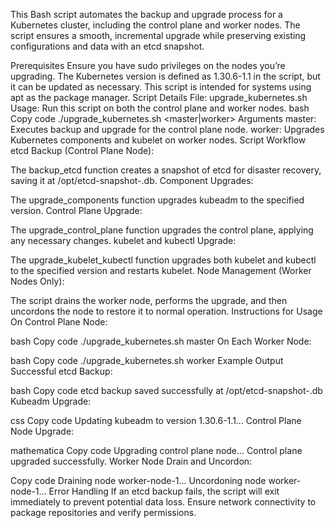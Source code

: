 This Bash script automates the backup and upgrade process for a Kubernetes cluster, including the control plane and worker nodes. The script ensures a smooth, incremental upgrade while preserving existing configurations and data with an etcd snapshot.

Prerequisites
Ensure you have sudo privileges on the nodes you’re upgrading.
The Kubernetes version is defined as 1.30.6-1.1 in the script, but it can be updated as necessary.
This script is intended for systems using apt as the package manager.
Script Details
File: upgrade_kubernetes.sh
Usage: Run this script on both the control plane and worker nodes.
bash
Copy code
./upgrade_kubernetes.sh <master|worker>
Arguments
master: Executes backup and upgrade for the control plane node.
worker: Upgrades Kubernetes components and kubelet on worker nodes.
Script Workflow
etcd Backup (Control Plane Node):

The backup_etcd function creates a snapshot of etcd for disaster recovery, saving it at /opt/etcd-snapshot-<timestamp>.db.
Component Upgrades:

The upgrade_components function upgrades kubeadm to the specified version.
Control Plane Upgrade:

The upgrade_control_plane function upgrades the control plane, applying any necessary changes.
kubelet and kubectl Upgrade:

The upgrade_kubelet_kubectl function upgrades both kubelet and kubectl to the specified version and restarts kubelet.
Node Management (Worker Nodes Only):

The script drains the worker node, performs the upgrade, and then uncordons the node to restore it to normal operation.
Instructions for Usage
On Control Plane Node:

bash
Copy code
./upgrade_kubernetes.sh master
On Each Worker Node:

bash
Copy code
./upgrade_kubernetes.sh worker
Example Output
Successful etcd Backup:

bash
Copy code
etcd backup saved successfully at /opt/etcd-snapshot-<timestamp>.db
Kubeadm Upgrade:

css
Copy code
Updating kubeadm to version 1.30.6-1.1...
Control Plane Node Upgrade:

mathematica
Copy code
Upgrading control plane node...
Control plane upgraded successfully.
Worker Node Drain and Uncordon:

Copy code
Draining node worker-node-1...
Uncordoning node worker-node-1...
Error Handling
If an etcd backup fails, the script will exit immediately to prevent potential data loss.
Ensure network connectivity to package repositories and verify permissions.
